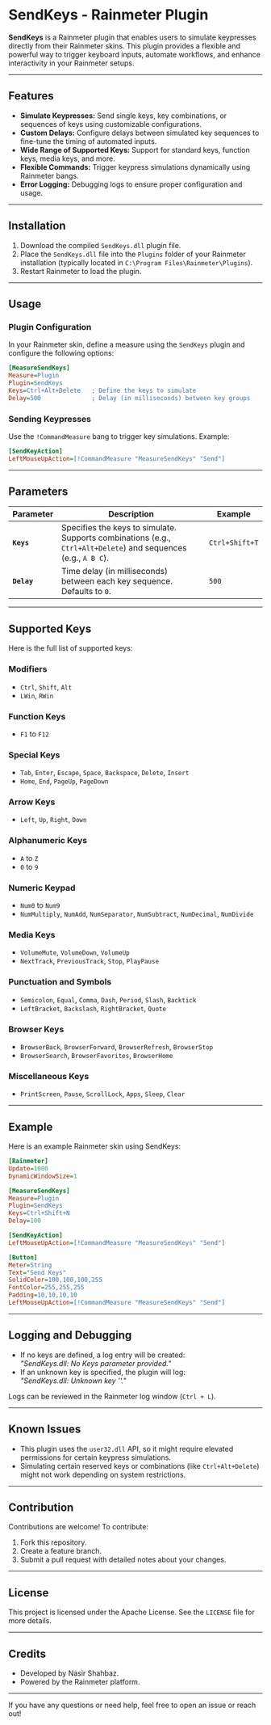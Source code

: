 
# SendKeys - Rainmeter Plugin  

**SendKeys** is a Rainmeter plugin that enables users to simulate keypresses directly from their Rainmeter skins. This plugin provides a flexible and powerful way to trigger keyboard inputs, automate workflows, and enhance interactivity in your Rainmeter setups.

---

## Features  

- **Simulate Keypresses:** Send single keys, key combinations, or sequences of keys using customizable configurations.  
- **Custom Delays:** Configure delays between simulated key sequences to fine-tune the timing of automated inputs.  
- **Wide Range of Supported Keys:** Support for standard keys, function keys, media keys, and more.  
- **Flexible Commands:** Trigger keypress simulations dynamically using Rainmeter bangs.  
- **Error Logging:** Debugging logs to ensure proper configuration and usage.  

---

## Installation  

1. Download the compiled `SendKeys.dll` plugin file.  
2. Place the `SendKeys.dll` file into the `Plugins` folder of your Rainmeter installation (typically located in `C:\Program Files\Rainmeter\Plugins`).  
3. Restart Rainmeter to load the plugin.  

---

## Usage  

### Plugin Configuration  

In your Rainmeter skin, define a measure using the `SendKeys` plugin and configure the following options:  

```ini
[MeasureSendKeys]
Measure=Plugin
Plugin=SendKeys
Keys=Ctrl+Alt+Delete   ; Define the keys to simulate
Delay=500              ; Delay (in milliseconds) between key groups
```

### Sending Keypresses  

Use the `!CommandMeasure` bang to trigger key simulations. Example:  

```ini
[SendKeyAction]
LeftMouseUpAction=[!CommandMeasure "MeasureSendKeys" "Send"]
```

---

## Parameters  

| Parameter | Description | Example |  
|-----------|-------------|---------|  
| **`Keys`** | Specifies the keys to simulate. Supports combinations (e.g., `Ctrl+Alt+Delete`) and sequences (e.g., `A B C`). | `Ctrl+Shift+T` |  
| **`Delay`** | Time delay (in milliseconds) between each key sequence. Defaults to `0`. | `500` |  

---

## Supported Keys  

Here is the full list of supported keys:  

### Modifiers  
- `Ctrl`, `Shift`, `Alt`  
- `LWin`, `RWin`  

### Function Keys  
- `F1` to `F12`  

### Special Keys  
- `Tab`, `Enter`, `Escape`, `Space`, `Backspace`, `Delete`, `Insert`  
- `Home`, `End`, `PageUp`, `PageDown`  

### Arrow Keys  
- `Left`, `Up`, `Right`, `Down`  

### Alphanumeric Keys  
- `A` to `Z`  
- `0` to `9`  

### Numeric Keypad  
- `Num0` to `Num9`  
- `NumMultiply`, `NumAdd`, `NumSeparator`, `NumSubtract`, `NumDecimal`, `NumDivide`  

### Media Keys  
- `VolumeMute`, `VolumeDown`, `VolumeUp`  
- `NextTrack`, `PreviousTrack`, `Stop`, `PlayPause`  

### Punctuation and Symbols  
- `Semicolon`, `Equal`, `Comma`, `Dash`, `Period`, `Slash`, `Backtick`  
- `LeftBracket`, `Backslash`, `RightBracket`, `Quote`  

### Browser Keys  
- `BrowserBack`, `BrowserForward`, `BrowserRefresh`, `BrowserStop`  
- `BrowserSearch`, `BrowserFavorites`, `BrowserHome`  

### Miscellaneous Keys  
- `PrintScreen`, `Pause`, `ScrollLock`, `Apps`, `Sleep`, `Clear`  

---

## Example  

Here is an example Rainmeter skin using SendKeys:  

```ini
[Rainmeter]
Update=1000
DynamicWindowSize=1

[MeasureSendKeys]
Measure=Plugin
Plugin=SendKeys
Keys=Ctrl+Shift+N
Delay=100

[SendKeyAction]
LeftMouseUpAction=[!CommandMeasure "MeasureSendKeys" "Send"]

[Button]
Meter=String
Text="Send Keys"
SolidColor=100,100,100,255
FontColor=255,255,255
Padding=10,10,10,10
LeftMouseUpAction=[!CommandMeasure "MeasureSendKeys" "Send"]
```

---

## Logging and Debugging  

- If no keys are defined, a log entry will be created:  
  *"SendKeys.dll: No Keys parameter provided."*  
- If an unknown key is specified, the plugin will log:  
  *"SendKeys.dll: Unknown key '<key>'."*  

Logs can be reviewed in the Rainmeter log window (`Ctrl + L`).  

---

## Known Issues  

- This plugin uses the `user32.dll` API, so it might require elevated permissions for certain keypress simulations.  
- Simulating certain reserved keys or combinations (like `Ctrl+Alt+Delete`) might not work depending on system restrictions.  

---

## Contribution  

Contributions are welcome! To contribute:  

1. Fork this repository.  
2. Create a feature branch.  
3. Submit a pull request with detailed notes about your changes.  

---

## License  

This project is licensed under the Apache License. See the `LICENSE` file for more details.  

---

## Credits  

- Developed by Nasir Shahbaz.  
- Powered by the Rainmeter platform.  

---

If you have any questions or need help, feel free to open an issue or reach out!  
